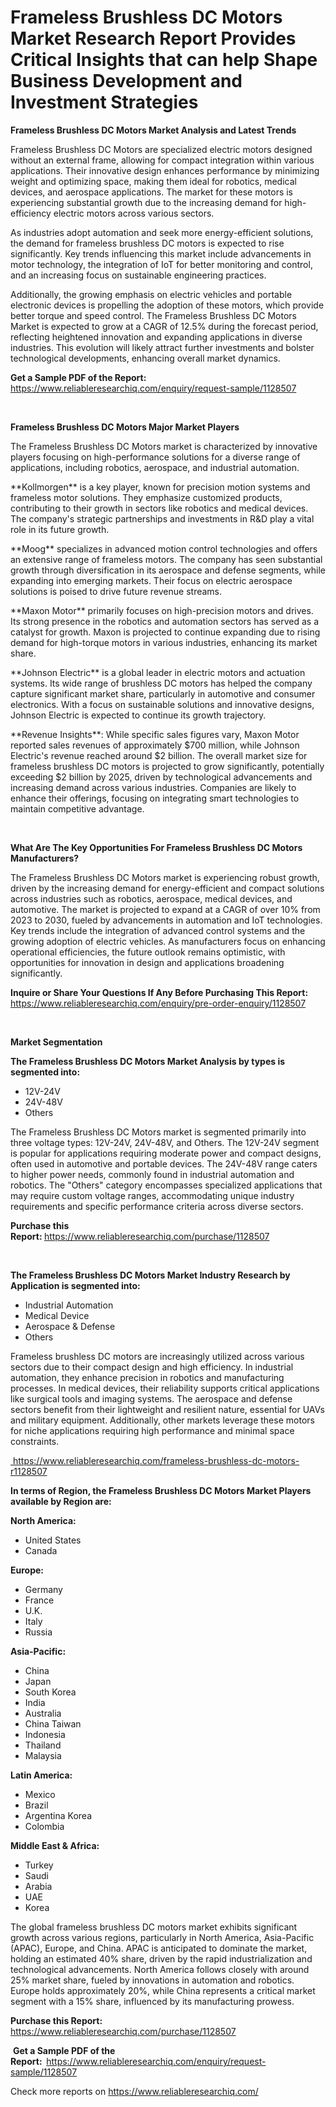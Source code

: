 <p><h1>Frameless Brushless DC Motors Market Research Report Provides Critical Insights that can help Shape Business Development and Investment Strategies</h1></p><p><strong>Frameless Brushless DC Motors Market Analysis and Latest Trends</strong></p>
<p><p>Frameless Brushless DC Motors are specialized electric motors designed without an external frame, allowing for compact integration within various applications. Their innovative design enhances performance by minimizing weight and optimizing space, making them ideal for robotics, medical devices, and aerospace applications. The market for these motors is experiencing substantial growth due to the increasing demand for high-efficiency electric motors across various sectors.</p><p>As industries adopt automation and seek more energy-efficient solutions, the demand for frameless brushless DC motors is expected to rise significantly. Key trends influencing this market include advancements in motor technology, the integration of IoT for better monitoring and control, and an increasing focus on sustainable engineering practices. </p><p>Additionally, the growing emphasis on electric vehicles and portable electronic devices is propelling the adoption of these motors, which provide better torque and speed control. The Frameless Brushless DC Motors Market is expected to grow at a CAGR of 12.5% during the forecast period, reflecting heightened innovation and expanding applications in diverse industries. This evolution will likely attract further investments and bolster technological developments, enhancing overall market dynamics.</p></p>
<p><strong>Get a Sample PDF of the Report:&nbsp;</strong> <a href="https://www.reliableresearchiq.com/enquiry/request-sample/1128507?utm_campaign=3296&utm_medium=2&utm_source=Github&utm_content=ia&utm_term=08042025&utm_id=frameless-brushless-dc-motors">https://www.reliableresearchiq.com/enquiry/request-sample/1128507</a></p>
<p>&nbsp;</p>
<p><strong>Frameless Brushless DC Motors Major Market Players</strong></p>
<p><p>The Frameless Brushless DC Motors market is characterized by innovative players focusing on high-performance solutions for a diverse range of applications, including robotics, aerospace, and industrial automation.</p><p>**Kollmorgen** is a key player, known for precision motion systems and frameless motor solutions. They emphasize customized products, contributing to their growth in sectors like robotics and medical devices. The company's strategic partnerships and investments in R&D play a vital role in its future growth.</p><p>**Moog** specializes in advanced motion control technologies and offers an extensive range of frameless motors. The company has seen substantial growth through diversification in its aerospace and defense segments, while expanding into emerging markets. Their focus on electric aerospace solutions is poised to drive future revenue streams.</p><p>**Maxon Motor** primarily focuses on high-precision motors and drives. Its strong presence in the robotics and automation sectors has served as a catalyst for growth. Maxon is projected to continue expanding due to rising demand for high-torque motors in various industries, enhancing its market share.</p><p>**Johnson Electric** is a global leader in electric motors and actuation systems. Its wide range of brushless DC motors has helped the company capture significant market share, particularly in automotive and consumer electronics. With a focus on sustainable solutions and innovative designs, Johnson Electric is expected to continue its growth trajectory.</p><p>**Revenue Insights**: While specific sales figures vary, Maxon Motor reported sales revenues of approximately $700 million, while Johnson Electric's revenue reached around $2 billion. The overall market size for frameless brushless DC motors is projected to grow significantly, potentially exceeding $2 billion by 2025, driven by technological advancements and increasing demand across various industries. Companies are likely to enhance their offerings, focusing on integrating smart technologies to maintain competitive advantage.</p></p>
<p>&nbsp;</p>
<p><strong>What Are The Key Opportunities For Frameless Brushless DC Motors Manufacturers?</strong></p>
<p><p>The Frameless Brushless DC Motors market is experiencing robust growth, driven by the increasing demand for energy-efficient and compact solutions across industries such as robotics, aerospace, medical devices, and automotive. The market is projected to expand at a CAGR of over 10% from 2023 to 2030, fueled by advancements in automation and IoT technologies. Key trends include the integration of advanced control systems and the growing adoption of electric vehicles. As manufacturers focus on enhancing operational efficiencies, the future outlook remains optimistic, with opportunities for innovation in design and applications broadening significantly.</p></p>
<p><strong>Inquire or Share Your Questions If Any Before Purchasing This Report:</strong> <a href="https://www.reliableresearchiq.com/enquiry/pre-order-enquiry/1128507?utm_campaign=3296&utm_medium=2&utm_source=Github&utm_content=ia&utm_term=08042025&utm_id=frameless-brushless-dc-motors">https://www.reliableresearchiq.com/enquiry/pre-order-enquiry/1128507</a></p>
<p>&nbsp;</p>
<p><strong>Market Segmentation</strong></p>
<p><strong>The Frameless Brushless DC Motors Market Analysis by types is segmented into:</strong></p>
<p><ul><li>12V-24V</li><li>24V-48V</li><li>Others</li></ul></p>
<p><p>The Frameless Brushless DC Motors market is segmented primarily into three voltage types: 12V-24V, 24V-48V, and Others. The 12V-24V segment is popular for applications requiring moderate power and compact designs, often used in automotive and portable devices. The 24V-48V range caters to higher power needs, commonly found in industrial automation and robotics. The "Others" category encompasses specialized applications that may require custom voltage ranges, accommodating unique industry requirements and specific performance criteria across diverse sectors.</p></p>
<p><strong>Purchase this Report:&nbsp;</strong><a href="https://www.reliableresearchiq.com/purchase/1128507?utm_campaign=3296&utm_medium=2&utm_source=Github&utm_content=ia&utm_term=08042025&utm_id=frameless-brushless-dc-motors">https://www.reliableresearchiq.com/purchase/1128507</a></p>
<p>&nbsp;</p>
<p><strong>The Frameless Brushless DC Motors Market Industry Research by Application is segmented into:</strong></p>
<p><ul><li>Industrial Automation</li><li>Medical Device</li><li>Aerospace & Defense</li><li>Others</li></ul></p>
<p><p>Frameless brushless DC motors are increasingly utilized across various sectors due to their compact design and high efficiency. In industrial automation, they enhance precision in robotics and manufacturing processes. In medical devices, their reliability supports critical applications like surgical tools and imaging systems. The aerospace and defense sectors benefit from their lightweight and resilient nature, essential for UAVs and military equipment. Additionally, other markets leverage these motors for niche applications requiring high performance and minimal space constraints.</p></p>
<p><a href="https://www.reliableresearchiq.com/frameless-brushless-dc-motors-r1128507?utm_campaign=3296&utm_medium=2&utm_source=Github&utm_content=ia&utm_term=08042025&utm_id=frameless-brushless-dc-motors">&nbsp;https://www.reliableresearchiq.com/frameless-brushless-dc-motors-r1128507</a></p>
<p><strong>In terms of Region, the Frameless Brushless DC Motors Market Players available by Region are:</strong></p>
<p>
    <p> <strong> North America: </strong>
        <ul>
            <li>United States</li>
            <li>Canada</li>
        </ul>
        </p> 
    <p> <strong> Europe: </strong>
        <ul>
            <li>Germany</li>
            <li>France</li>
            <li>U.K.</li>
            <li>Italy</li>
            <li>Russia</li>
        </ul>
        </p> 
    <p> <strong> Asia-Pacific: </strong>
        <ul>
            <li>China</li>
            <li>Japan</li>
            <li>South Korea</li>
            <li>India</li>
            <li>Australia</li>
            <li>China Taiwan</li>
            <li>Indonesia</li>
            <li>Thailand</li>
            <li>Malaysia</li>
        </ul>
        </p> 
    <p> <strong> Latin America: </strong>
        <ul>
            <li>Mexico</li>
            <li>Brazil</li>
            <li>Argentina Korea</li>
            <li>Colombia</li>
        </ul>
        </p> 
    <p> <strong> Middle East & Africa: </strong>
        <ul>
            <li>Turkey</li>
            <li>Saudi</li>
            <li>Arabia</li>
            <li>UAE</li>
            <li>Korea</li>
        </ul>
    </p>
    </p>
<p><p>The global frameless brushless DC motors market exhibits significant growth across various regions, particularly in North America, Asia-Pacific (APAC), Europe, and China. APAC is anticipated to dominate the market, holding an estimated 40% share, driven by the rapid industrialization and technological advancements. North America follows closely with around 25% market share, fueled by innovations in automation and robotics. Europe holds approximately 20%, while China represents a critical market segment with a 15% share, influenced by its manufacturing prowess.</p></p>
<p><strong>Purchase this Report: </strong><a href="https://www.reliableresearchiq.com/purchase/1128507?utm_campaign=3296&utm_medium=2&utm_source=Github&utm_content=ia&utm_term=08042025&utm_id=frameless-brushless-dc-motors">https://www.reliableresearchiq.com/purchase/1128507</a></p>
<p>&nbsp;<strong>Get a Sample PDF of the Report:&nbsp;&nbsp;</strong><a href="https://www.reliableresearchiq.com/enquiry/request-sample/1128507?utm_campaign=3296&utm_medium=2&utm_source=Github&utm_content=ia&utm_term=08042025&utm_id=frameless-brushless-dc-motors">https://www.reliableresearchiq.com/enquiry/request-sample/1128507</a></p>
<p><strong></strong></p>
<p>Check more reports on <a href="https://www.reliableresearchiq.com/?utm_campaign=3296&utm_medium=2&utm_source=Github&utm_content=ia&utm_term=08042025&utm_id=frameless-brushless-dc-motors">https://www.reliableresearchiq.com/</a></p>